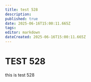 ```yaml
---
title: test 528
description: 
published: true
date: 2025-06-16T15:00:11.665Z
tags: 
editor: markdown
dateCreated: 2025-06-16T15:00:11.665Z
---
```


# TEST 528
this is test 528
